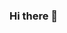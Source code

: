 ### Hi there 👋

<!--
**rachitj/rachitj** is a ✨ _special_ ✨ repository because its `README.md` (this file) appears on your GitHub profile.

Here are some ideas to get you started:

- 🔭 I’m currently working on Analytics Professional Salary Predictor
- 🌱 I’m currently learning Web Scraping using Selenium
- 👯 I’m looking to collaborate on Data Science
- 🤔 I’m looking for help with ...
- 💬 Ask me about Machine Learninf and automations
- 📫 How to reach me: https://www.linkedin.com/in/rjauhari/
- 😄 Pronouns: him/his
- ⚡ Fun fact: All my familt members have same initials RJ
-->
